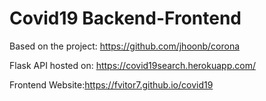 # Covid19 Backend-Frontend

Based on the project: https://github.com/jhoonb/corona

Flask API hosted on: https://covid19search.herokuapp.com/

Frontend Website:https://fvitor7.github.io/covid19

